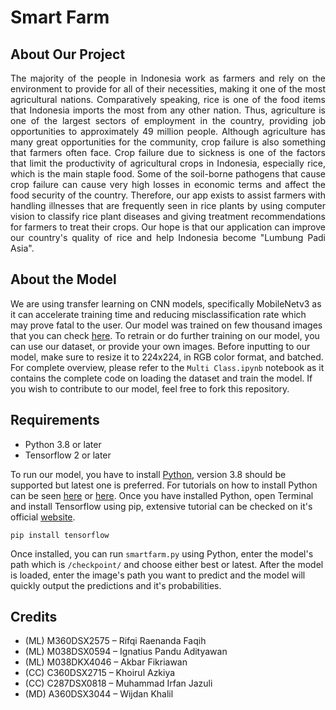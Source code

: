# Smart Farm
## About Our Project
<p align="justify"> The majority of the people in Indonesia work as farmers and rely on the environment to provide for all of their necessities, making it one of the most agricultural nations. Comparatively speaking, rice is one of the food items that Indonesia imports the most from any other nation. Thus, agriculture is one of the largest sectors of employment in the country, providing job opportunities to approximately 49 million people. Although agriculture has many great opportunities for the community, crop failure is also something that farmers often face. Crop failure due to sickness is one of the factors that limit the productivity of agricultural crops in Indonesia, especially rice, which is the main staple food. Some of the soil-borne pathogens that cause crop failure can cause very high losses in economic terms and affect the food security of the country. Therefore, our app exists to assist farmers with handling illnesses that are frequently seen in rice plants by using computer vision to classify rice plant diseases and giving treatment recommendations for farmers to treat their crops. Our hope is that our application can improve our country's quality of rice and help Indonesia become "Lumbung Padi Asia". </p>

## About the Model
We are using transfer learning on CNN models, specifically MobileNetv3 as it can accelerate training time and reducing misclassification rate which may prove fatal to the user. Our model was trained on few thousand images that you can check [here](https://drive.google.com/file/d/1ZHLZC8wypY0ppUMRUzzd6eTwDXx5rI7A/view?usp=drive_link). To retrain or do further training on our model, you can use our dataset, or provide your own images. Before inputting to our model, make sure to resize it to 224x224, in RGB color format, and batched. For complete overview, please refer to the ```Multi Class.ipynb``` notebook as it contains the complete code on loading the dataset and train the model. If you wish to contribute to our model, feel free to fork this repository.

## Requirements
- Python 3.8 or later
- Tensorflow 2 or later

To run our model, you have to install [Python](https://www.python.org/downloads/), version 3.8 should be supported but latest one is preferred. For tutorials on how to install Python can be seen [here](https://realpython.com/installing-python/) or [here](https://www.tutorialspoint.com/how-to-install-python-in-windows).
Once you have installed Python, open Terminal and install Tensorflow using pip, extensive tutorial can be checked on it's official [website](https://www.tensorflow.org/install/pip).
``` 
pip install tensorflow
```
Once installed, you can run ```smartfarm.py``` using Python, enter the model's path which is ```/checkpoint/``` and choose either best or latest. After the model is loaded, enter the image's path you want to predict and the model will quickly output the predictions and it's probabilities.

## Credits
- (ML) M360DSX2575 – Rifqi Raenanda Faqih
- (ML) M038DSX0594 – Ignatius Pandu Adityawan
- (ML) M038DKX4046 – Akbar Fikriawan
- (CC) C360DSX2715 – Khoirul Azkiya
- (CC) C287DSX0818 – Muhammad Irfan Jazuli
- (MD) A360DSX3044 – Wijdan Khalil